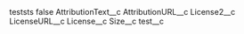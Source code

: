 <?xml version="1.0" encoding="UTF-8"?>
<CustomMetadata xmlns="http://soap.sforce.com/2006/04/metadata" xmlns:xsi="http://www.w3.org/2001/XMLSchema-instance">
    <label>teststs</label>
    <protected>false</protected>
    <values>
        <field>AttributionText__c</field>
        <value xsi:nil="true"/>
    </values>
    <values>
        <field>AttributionURL__c</field>
        <value xsi:nil="true"/>
    </values>
    <values>
        <field>License2__c</field>
        <value xsi:nil="true"/>
    </values>
    <values>
        <field>LicenseURL__c</field>
        <value xsi:nil="true"/>
    </values>
    <values>
        <field>License__c</field>
        <value xsi:nil="true"/>
    </values>
    <values>
        <field>Size__c</field>
        <value xsi:nil="true"/>
    </values>
    <values>
        <field>test__c</field>
        <value xsi:nil="true"/>
    </values>
</CustomMetadata>
